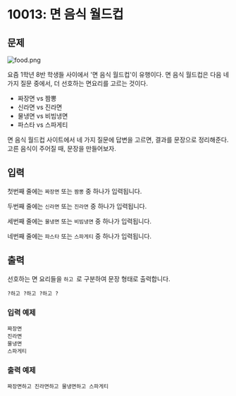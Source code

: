# 10013: 면 음식 월드컵

## 문제

![food.png](https://github.com/HURDOO/python-trainer/raw/main/.problems/10013/food.png)

요즘 1학년 8반 학생들 사이에서 '면 음식 월드컵'이 유행이다. 면 음식 월드컵은 다음 네 가지 질문 중에서, 더 선호하는 면요리를 고르는 것이다.

* 짜장면 vs 짬뽕
* 신라면 vs 진라면
* 물냉면 vs 비빔냉면
* 파스타 vs 스파게티

면 음식 월드컵 사이트에서 네 가지 질문에 답변을 고르면, 결과를 문장으로 정리해준다. 고른 음식이 주어질 때, 문장을 만들어보자.

## 입력
첫번째 줄에는 `짜장면` 또는 `짬뽕` 중 하나가 입력됩니다.

두번째 줄에는 `신라면` 또는 `진라면` 중 하나가 입력됩니다.

세번째 줄에는 `물냉면` 또는 `비빔냉면` 중 하나가 입력됩니다.

네번째 줄에는 `파스타` 또는 `스파게티` 중 하나가 입력됩니다.

## 출력
선호하는 면 요리들을 `하고 `로 구분하여 문장 형태로 출력합니다.

`?하고 ?하고 ?하고 ?`

### 입력 예제
```
짜장면
진라면
물냉면
스파게티
```

### 출력 예제
```
짜장면하고 진라면하고 물냉면하고 스파게티
```
